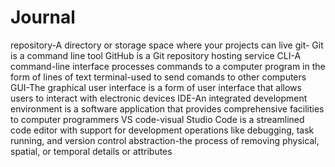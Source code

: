 # Journal

  repository-A directory or storage space where your projects can live
  git- Git is a command line tool
  GitHub is a Git repository hosting service
  CLI-A command-line interface processes commands to a computer program in the form of lines of text
  terminal-used to send comands to other computers
  GUI-The graphical user interface is a form of user interface that allows users to interact with electronic devices
  IDE-An integrated development environment is a software application that provides comprehensive facilities to computer programmers
  VS code-visual Studio Code is a streamlined code editor with support for development operations like debugging, task running, and version control
  abstraction-the process of removing physical, spatial, or temporal details or attributes
